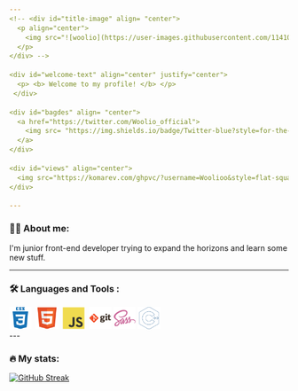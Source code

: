 ```yaml
---
<!-- <div id="title-image" align= "center">
  <p align="center">
    <img src="![woolio](https://user-images.githubusercontent.com/114106377/213864186-c3d07a41-de06-432d-a18f-     557fafc28278.png)" width="350" title="hover text">
  </p>
</div> -->
 
<div id="welcome-text" align="center" justify="center">
  <p> <b> Welcome to my profile! </b> </p>
 </div>
 
<div id="bagdes" align= "center"> 
  <a href="https://twitter.com/Woolio_official">
    <img src= "https://img.shields.io/badge/Twitter-blue?style=for-the-badge&logo=twitter&logoColor=white">
  </a>
</div>

<div id="views" align="center"> 
  <img src="https://komarev.com/ghpvc/?username=Woolioo&style=flat-square&color=blue" alt=""/>
</div>

---
```


### :man_technologist: About me: 
I'm junior front-end developer trying to expand the horizons and learn some new stuff. 

---
<!-- komentarz -->
### :hammer_and_wrench: Languages and Tools :
<div>
  <img src="https://github.com/devicons/devicon/blob/master/icons/css3/css3-plain-wordmark.svg"  title="CSS3" alt="CSS" width="40" height="40"/>&nbsp;
  <img src="https://github.com/devicons/devicon/blob/master/icons/html5/html5-original.svg" title="HTML5" alt="HTML" width="40" height="40"/>&nbsp;
  <img src="https://github.com/devicons/devicon/blob/master/icons/javascript/javascript-original.svg" title="JavaScript" alt="JavaScript" width="40" height="40"/>&nbsp;
  <img src="https://github.com/devicons/devicon/blob/master/icons/git/git-original-wordmark.svg" title="Git" **alt="Git" width="40" height="40"/>
  <img src="https://github.com/devicons/devicon/blob/master/icons/sass/sass-original.svg" title="Sass" **alt="Sass" width="40" height="40"/>
  <img src="https://github.com/devicons/devicon/blob/master/icons/cplusplus/cplusplus-line.svg" title="Cplusplus" **alt="Cplusplus" width="40" height="40"/>
</div> 
<!-- komentarz --> 
<!-- kolejny kom,entarz XD  -->
---

### :fire: My stats: 
[![GitHub Streak](http://github-readme-streak-stats.herokuapp.com?user=Woolioo&theme=dark&background=000000)](https://git.io/streak-stats)
